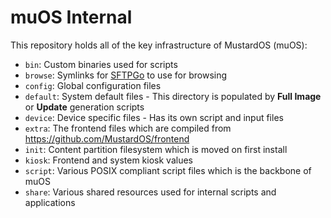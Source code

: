 # muOS Internal

This repository holds all of the key infrastructure of MustardOS (muOS):

* `bin`: Custom binaries used for scripts
* `browse`: Symlinks for [SFTPGo](https://github.com/drakkan/sftpgo) to use for browsing
* `config`: Global configuration files
* `default`: System default files - This directory is populated by **Full Image** or **Update** generation scripts
* `device`: Device specific files - Has its own script and input files
* `extra`: The frontend files which are compiled from https://github.com/MustardOS/frontend
* `init`: Content partition filesystem which is moved on first install
* `kiosk`: Frontend and system kiosk values
* `script`: Various POSIX compliant script files which is the backbone of muOS
* `share`: Various shared resources used for internal scripts and applications
